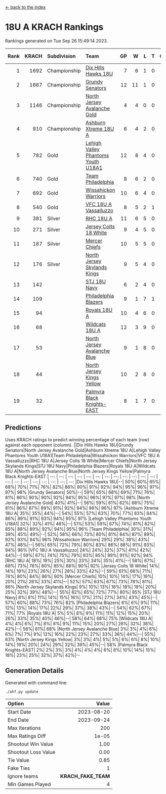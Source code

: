 [<- back to the index](readme.md)
# 18U A KRACH Rankings
Rankings generated on Tue Sep 26 15:49:14 2023.

Rank|KRACH|Subdivision|Team|GP|W|L|T|OTW|OTL|SoS|Exp Wins|Win Diff
---:|---:|:---|:---|---:|---:|---:|---:|---:|---:|---:|---:|---:
1|1692|Championship|[Dix Hills Hawks 18U](https://gamesheetstats.com/seasons/3659/teams/140731/schedule)|7|6|1|0|0|0|513|6.8|-0.0
2|1667|Championship|[Grundy Senators](https://gamesheetstats.com/seasons/3659/teams/140732/schedule)|12|11|1|0|0|0|291|11.8|-0.0
3|1146|Championship|[North Jersey Avalanche Gold](https://gamesheetstats.com/seasons/3659/teams/140737/schedule)|4|4|0|0|0|0|196|4.9|0.0
4|910|Championship|[Ashburn Xtreme 18U A](https://gamesheetstats.com/seasons/3659/teams/140730/schedule)|6|4|2|0|0|0|683|4.8|-0.0
5|782|Gold|[Lehigh Valley Phantoms Youth U18A1](https://gamesheetstats.com/seasons/3659/teams/140734/schedule)|12|8|4|0|0|0|594|8.8|-0.0
6|740|Gold|[Team Philadelphia](https://gamesheetstats.com/seasons/3659/teams/140745/schedule)|8|6|2|0|0|0|537|6.8|-0.0
7|692|Gold|[Wissahickon Warriors](https://gamesheetstats.com/seasons/3659/teams/140748/schedule)|10|6|4|0|0|0|690|6.8|-0.0
8|540|Gold|[VFC 18U A Vassalluzzo](https://gamesheetstats.com/seasons/3659/teams/140746/schedule)|8|5|2|1|1|0|404|6.7|0.0
9|381|Silver|[RHC 18U A](https://gamesheetstats.com/seasons/3659/teams/140742/schedule)|11|6|5|0|0|0|574|6.8|-0.0
10|271|Silver|[Jersey Colts 18 White](https://gamesheetstats.com/seasons/3659/teams/140733/schedule)|9|4|5|0|0|1|643|4.9|0.0
11|187|Silver|[Mercer Chiefs](https://gamesheetstats.com/seasons/3659/teams/140735/schedule)|10|5|5|0|0|0|333|5.9|0.0
12|176|Silver|[North Jersey Skylands Kings](https://gamesheetstats.com/seasons/3659/teams/140739/schedule)|9|5|4|0|0|0|241|5.9|0.0
13|142||[STJ 18U Navy](https://gamesheetstats.com/seasons/3659/teams/140744/schedule)|6|2|4|0|0|0|532|2.9|0.0
14|109||[Philadelphia Blazers](https://gamesheetstats.com/seasons/3659/teams/140741/schedule)|9|1|7|1|0|0|668|2.7|0.0
15|94||[Royals 18U A](https://gamesheetstats.com/seasons/3659/teams/140743/schedule)|10|4|6|0|0|0|358|4.9|0.0
16|68||[Wildcats 18U A](https://gamesheetstats.com/seasons/3659/teams/140747/schedule)|12|3|9|0|0|0|517|3.9|0.0
17|53||[North Jersey Avalanche Blue](https://gamesheetstats.com/seasons/3659/teams/140736/schedule)|9|1|8|0|0|0|606|1.9|0.0
18|44||[North Jersey Kings Yellow](https://gamesheetstats.com/seasons/3659/teams/140738/schedule)|10|2|8|0|0|0|218|2.9|0.0
19|32||[Palmyra Black Knights-EAST](https://gamesheetstats.com/seasons/3659/teams/140740/schedule)|8|1|7|0|0|0|241|1.9|0.0

## Predictions
Uses KRACH ratings to predict winning percentage of each team (row) against each opponent (column).
||Dix Hills Hawks 18U|Grundy Senators|North Jersey Avalanche Gold|Ashburn Xtreme 18U A|Lehigh Valley Phantoms Youth U18A1|Team Philadelphia|Wissahickon Warriors|VFC 18U A Vassalluzzo|RHC 18U A|Jersey Colts 18 White|Mercer Chiefs|North Jersey Skylands Kings|STJ 18U Navy|Philadelphia Blazers|Royals 18U A|Wildcats 18U A|North Jersey Avalanche Blue|North Jersey Kings Yellow|Palmyra Black Knights-EAST
| --: | --: | --: | --: | --: | --: | --: | --: | --: | --: | --: | --: | --: | --: | --: | --: | --: | --: | --: | --: 
|Dix Hills Hawks 18U|--| 50%| 60%| 65%| 68%| 70%| 71%| 76%| 82%| 86%| 90%| 91%| 92%| 94%| 95%| 96%| 97%| 97%| 98%
|Grundy Senators| 50%|--| 59%| 65%| 68%| 69%| 71%| 76%| 81%| 86%| 90%| 90%| 92%| 94%| 95%| 96%| 97%| 97%| 98%
|North Jersey Avalanche Gold| 40%| 41%|--| 56%| 59%| 61%| 62%| 68%| 75%| 81%| 86%| 87%| 89%| 91%| 92%| 94%| 96%| 96%| 97%
|Ashburn Xtreme 18U A| 35%| 35%| 44%|--| 54%| 55%| 57%| 63%| 70%| 77%| 83%| 84%| 86%| 89%| 91%| 93%| 94%| 95%| 97%
|Lehigh Valley Phantoms Youth U18A1| 32%| 32%| 41%| 46%|--| 51%| 53%| 59%| 67%| 74%| 81%| 82%| 85%| 88%| 89%| 92%| 94%| 95%| 96%
|Team Philadelphia| 30%| 31%| 39%| 45%| 49%|--| 52%| 58%| 66%| 73%| 80%| 81%| 84%| 87%| 89%| 92%| 93%| 94%| 96%
|Wissahickon Warriors| 29%| 29%| 38%| 43%| 47%| 48%|--| 56%| 65%| 72%| 79%| 80%| 83%| 86%| 88%| 91%| 93%| 94%| 96%
|VFC 18U A Vassalluzzo| 24%| 24%| 32%| 37%| 41%| 42%| 44%|--| 59%| 67%| 74%| 75%| 79%| 83%| 85%| 89%| 91%| 92%| 94%
|RHC 18U A| 18%| 19%| 25%| 30%| 33%| 34%| 35%| 41%|--| 58%| 67%| 68%| 73%| 78%| 80%| 85%| 88%| 90%| 92%
|Jersey Colts 18 White| 14%| 14%| 19%| 23%| 26%| 27%| 28%| 33%| 42%|--| 59%| 61%| 66%| 71%| 74%| 80%| 84%| 86%| 90%
|Mercer Chiefs| 10%| 10%| 14%| 17%| 19%| 20%| 21%| 26%| 33%| 41%|--| 52%| 57%| 63%| 67%| 73%| 78%| 81%| 86%
|North Jersey Skylands Kings|  9%| 10%| 13%| 16%| 18%| 19%| 20%| 25%| 32%| 39%| 48%|--| 55%| 62%| 65%| 72%| 77%| 80%| 85%
|STJ 18U Navy|  8%|  8%| 11%| 14%| 15%| 16%| 17%| 21%| 27%| 34%| 43%| 45%|--| 57%| 60%| 68%| 73%| 76%| 82%
|Philadelphia Blazers|  6%|  6%|  9%| 11%| 12%| 13%| 14%| 17%| 22%| 29%| 37%| 38%| 43%|--| 54%| 62%| 67%| 71%| 77%
|Royals 18U A|  5%|  5%|  8%|  9%| 11%| 11%| 12%| 15%| 20%| 26%| 33%| 35%| 40%| 46%|--| 58%| 64%| 68%| 75%
|Wildcats 18U A|  4%|  4%|  6%|  7%|  8%|  8%|  9%| 11%| 15%| 20%| 27%| 28%| 32%| 38%| 42%|--| 56%| 61%| 68%
|North Jersey Avalanche Blue|  3%|  3%|  4%|  6%|  6%|  7%|  7%|  9%| 12%| 16%| 22%| 23%| 27%| 33%| 36%| 44%|--| 55%| 63%
|North Jersey Kings Yellow|  3%|  3%|  4%|  5%|  5%|  6%|  6%|  8%| 10%| 14%| 19%| 20%| 24%| 29%| 32%| 39%| 45%|--| 58%
|Palmyra Black Knights-EAST|  2%|  2%|  3%|  3%|  4%|  4%|  4%|  6%|  8%| 10%| 14%| 15%| 18%| 23%| 25%| 32%| 37%| 42%|--

## Generation Details

Generated with command line:
```
./ahf.py update
```

| Option | Value |
| :----- | ----: |
| Start Date | 2023-08-20 |
| End Date | 2023-09-24 |
| Max Iterations | 200 |
| Max Ratings Diff | 1e-05 |
| Shootout Win Value | 1.00 |
| Shootout Loss Value | 0.00 |
| Tie Value | 0.85 |
| Fake Ties | 1 |
| Ignore teams | __KRACH_FAKE_TEAM__ |
| Min Games Played | 4 |

